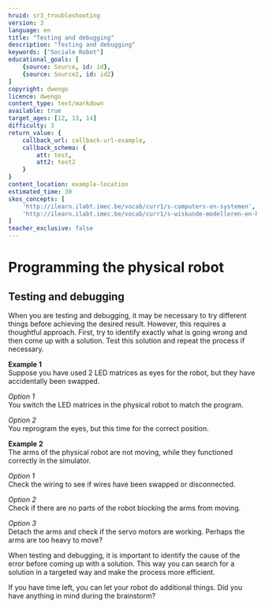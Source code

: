 ```yaml
---
hruid: sr3_troubleshooting
version: 3
language: en
title: "Testing and debugging"
description: "Testing and debugging"
keywords: ["Sociale Robot"]
educational_goals: [
    {source: Source, id: id}, 
    {source: Source2, id: id2}
]
copyright: dwengo
licence: dwengo
content_type: text/markdown
available: true
target_ages: [12, 13, 14]
difficulty: 3
return_value: {
    callback_url: callback-url-example,
    callback_schema: {
        att: test,
        att2: test2
    }
}
content_location: example-location
estimated_time: 30
skos_concepts: [
    'http://ilearn.ilabt.imec.be/vocab/curr1/s-computers-en-systemen', 
    'http://ilearn.ilabt.imec.be/vocab/curr1/s-wiskunde-modelleren-en-heuristiek'
]
teacher_exclusive: false
---
```

# Programming the physical robot
## Testing and debugging

When you are testing and debugging, it may be necessary to try different things before achieving the desired result. However, this requires a thoughtful approach. First, try to identify exactly what is going wrong and then come up with a solution. Test this solution and repeat the process if necessary.

**Example 1**  
Suppose you have used 2 LED matrices as eyes for the robot, but they have accidentally been swapped.

*Option 1*  
You switch the LED matrices in the physical robot to match the program.

*Option 2*  
You reprogram the eyes, but this time for the correct position.

**Example 2**  
The arms of the physical robot are not moving, while they functioned correctly in the simulator.

*Option 1*  
Check the wiring to see if wires have been swapped or disconnected.

*Option 2*  
Check if there are no parts of the robot blocking the arms from moving.

*Option 3*  
Detach the arms and check if the servo motors are working. Perhaps the arms are too heavy to move?

<div class="alert alert-box alert-success">
When testing and debugging, it is important to identify the cause of the error before coming up with a solution. This way you can search for a solution in a targeted way and make the process more efficient.
</div>

If you have time left, you can let your robot do additional things. Did you have anything in mind during the brainstorm?